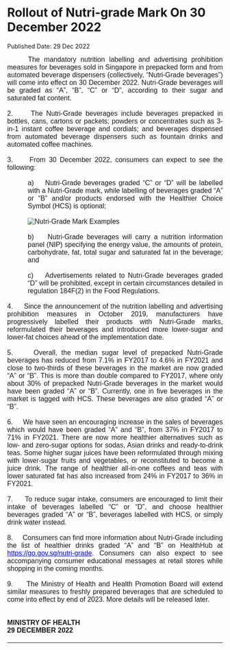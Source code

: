 <html>
    <meta http-equiv="Content-Type" content="text/html; charset=utf-8"/>
    <meta charset="utf-8"/>
    <title>Rollout of Nutri-grade Mark On 30 December 2022</title>
    <body><h1>Rollout of Nutri-grade Mark On 30 December 2022</h1>
    <p>Published Date: 29 Dec 2022</p> <p style="margin: 0cm; font-size: 12pt; font-family: &quot;Times New Roman&quot;, serif; text-align: justify;"><span style="font-family: Arial;">&nbsp; &nbsp; &nbsp;The mandatory nutrition labelling and advertising prohibition measures for beverages sold in Singapore in prepacked form and from automated beverage dispensers (collectively, “Nutri-Grade beverages”) will come into effect on 30 December 2022. Nutri-Grade beverages will be graded as “A”, “B”, “C” or “D”, according to their sugar and saturated fat content.</span></p><p style="margin: 0cm; font-size: 12pt; font-family: &quot;Times New Roman&quot;, serif; text-align: justify;"><span style="font-family: Arial;">&nbsp;</span></p><p style="margin: 0cm; font-size: 12pt; font-family: &quot;Times New Roman&quot;, serif; text-align: justify;"><span style="font-family: Arial;">2.&nbsp; &nbsp; &nbsp;The Nutri-Grade beverages include beverages prepacked in bottles, cans, cartons or packets; powders or concentrates such as 3-in-1 instant coffee beverage and cordials; and beverages dispensed from automated beverage dispensers such as fountain drinks and automated coffee machines.</span></p><p style="margin: 0cm; font-size: 12pt; font-family: &quot;Times New Roman&quot;, serif; text-align: justify;"><span style="font-family: Arial;">&nbsp;</span></p><p style="margin: 0cm; font-size: 12pt; font-family: &quot;Times New Roman&quot;, serif; text-align: justify;"><span style="font-family: Arial;">3.&nbsp; &nbsp; &nbsp;From 30 December 2022, consumers can expect to see the following:</span></p><p style="margin: 0cm; font-size: 12pt; font-family: &quot;Times New Roman&quot;, serif; text-align: justify;"><span style="font-family: Arial;">&nbsp;</span></p><p style="margin: 0cm 0cm 0cm 36pt; font-size: 12pt; font-family: &quot;Times New Roman&quot;, serif; text-align: justify;"><span style="font-family: Arial;">a)<span style="font-stretch: normal;">&nbsp;&nbsp;&nbsp; </span>Nutri-Grade beverages graded “C” or “D” will be labelled with a Nutri-Grade mark, while labelling of beverages graded “A” or “B” and/or products endorsed with the Healthier Choice Symbol (HCS) is optional;</span></p><p style="margin: 0cm 0cm 0cm 36pt; font-size: 12pt; font-family: &quot;Times New Roman&quot;, serif; text-align: justify;"><span style="font-family: Arial;"><br><img src="/images/librariesprovider5/default-album/picture184621f1c888a4f4f863b55d6d0734e91.png?sfvrsn=59e850c2_0&amp;MaxWidth=360&amp;MaxHeight=450&amp;ScaleUp=false&amp;Quality=High&amp;Method=ResizeFitToAreaArguments&amp;Signature=741AFB3037F1E581C9B9D1A491161CB5F4293D97" data-displaymode="Custom" alt="Nutri-Grade Mark Examples" title="Nutri-Grade Mark Examples" data-method="ResizeFitToAreaArguments" data-customsizemethodproperties="{&quot;MaxWidth&quot;:&quot;360&quot;,&quot;MaxHeight&quot;:&quot;450&quot;,&quot;ScaleUp&quot;:false,&quot;Quality&quot;:&quot;High&quot;}"></span></p><p style="margin: 0cm 0cm 0cm 36pt; font-size: 12pt; font-family: &quot;Times New Roman&quot;, serif; text-align: justify;"><span style="font-family: Arial;">&nbsp;</span></p><p style="margin: 0cm 0cm 0cm 36pt; font-size: 12pt; font-family: &quot;Times New Roman&quot;, serif; text-align: justify;"><span style="font-family: Arial;">b)<span style="font-stretch: normal;">&nbsp;&nbsp;&nbsp; </span>Nutri-Grade beverages will carry a nutrition information panel (NIP) specifying the energy value, the amounts of protein, carbohydrate, fat, total sugar and saturated fat in the beverage; and</span></p><p style="margin: 0cm 0cm 0cm 36pt; font-size: 12pt; font-family: &quot;Times New Roman&quot;, serif; text-align: justify;"><span style="font-family: Arial;"><span>&nbsp;</span></span></p><p class="Default" style="margin: 0cm 0cm 0cm 36pt; font-size: 12pt; font-family: Arial, sans-serif; text-align: justify;"><span style="font-family: Arial;"><span>c)<span style="font-stretch: normal;">&nbsp;&nbsp;&nbsp; </span></span><span>Advertisements related to Nutri-Grade beverages graded “D” will be prohibited, except in certain circumstances detailed in regulation 184F(2) in the Food Regulations.</span></span></p><p style="margin: 0cm; font-size: 12pt; font-family: &quot;Times New Roman&quot;, serif; text-align: justify;"><span style="font-family: Arial;">&nbsp;</span></p><p style="margin: 0cm; font-size: 12pt; font-family: &quot;Times New Roman&quot;, serif; text-align: justify;"><span style="font-family: Arial;">4.&nbsp; &nbsp; &nbsp;Since the announcement of the nutrition labelling and advertising prohibition measures in October 2019, manufacturers have progressively labelled their products with Nutri-Grade marks, reformulated their beverages and introduced more lower-sugar and lower-fat choices ahead of the implementation date.</span></p><p style="margin: 0cm; font-size: 12pt; font-family: &quot;Times New Roman&quot;, serif; text-align: justify;"><span style="font-family: Arial;">&nbsp;</span></p><p style="margin: 0cm; font-size: 12pt; font-family: &quot;Times New Roman&quot;, serif; text-align: justify;"><span style="font-family: Arial;">5.&nbsp; &nbsp; &nbsp;Overall, the median sugar level of prepacked Nutri-Grade beverages has reduced from 7.1% in FY2017 to 4.6% in FY2021 and close to two-thirds of these beverages in the market are now graded “A” or “B”. This is more than double compared to FY2017, where only about 30% of prepacked Nutri-Grade beverages in the market would have been graded “A” or “B”. Currently, one in five beverages in the market is tagged with HCS. These beverages are also graded “A” or “B”.</span></p><p style="margin: 0cm; font-size: 12pt; font-family: &quot;Times New Roman&quot;, serif; text-align: justify;"><span style="font-family: Arial;">&nbsp;</span></p><p style="margin: 0cm; font-size: 12pt; font-family: &quot;Times New Roman&quot;, serif; text-align: justify;"><span style="font-family: Arial;">6.&nbsp; &nbsp; &nbsp;We have seen an encouraging increase in the sales of beverages which would have been graded “A” and “B”, from 37% in FY2017 to 71% in FY2021. There are now more healthier alternatives such as low- and zero-sugar options for <span>sodas, Asian drinks and ready-to-drink teas. Some higher sugar juices have been reformulated through mixing with lower-sugar fruits and vegetables, or reconstituted to become a juice drink. The range of healthier all-in-one coffees and teas with lower saturated fat has also increased from 24% in FY2017 to 36% in FY2021.</span></span></p><p style="margin: 0cm; font-size: 12pt; font-family: &quot;Times New Roman&quot;, serif; text-align: justify;"><span style="font-family: Arial;">&nbsp;</span></p><p style="margin: 0cm; font-size: 12pt; font-family: &quot;Times New Roman&quot;, serif; text-align: justify;"><span style="font-family: Arial;">7.&nbsp; &nbsp; &nbsp;To reduce sugar intake, consumers are encouraged to limit their intake of beverages labelled “C” or “D”, and choose healthier beverages graded “A” or “B”, beverages labelled with HCS, or simply drink water instead.</span></p><p style="margin: 0cm; font-size: 12pt; font-family: &quot;Times New Roman&quot;, serif; text-align: justify;"><span style="font-family: Arial;">&nbsp;</span></p><p style="margin: 0cm; font-size: 12pt; font-family: &quot;Times New Roman&quot;, serif; text-align: justify;"><span style="font-family: Arial;">8.&nbsp; &nbsp; &nbsp;Consumers can find more information about Nutri-Grade including the list of healthier drinks graded “A” and “B” on HealthHub at <span><a href="https://go.gov.sg/nutri-grade" style="color: blue;">https://go.gov.sg/nutri-grade</a></span>. Consumers can also expect to see accompanying consumer educational messages at retail stores while shopping in the coming months.</span></p><p style="margin: 0cm; font-size: 12pt; font-family: &quot;Times New Roman&quot;, serif; text-align: justify;"><span style="font-family: Arial;">&nbsp;</span></p><p style="margin: 0cm; font-size: 12pt; font-family: &quot;Times New Roman&quot;, serif; text-align: justify;"><span style="font-family: Arial;">9.&nbsp; &nbsp; &nbsp;The Ministry of Health and Health Promotion Board will extend similar measures to freshly prepared beverages that are scheduled to come into effect by end of 2023. More details will be released later.</span></p><p style="margin: 0cm; font-size: 12pt; font-family: &quot;Times New Roman&quot;, serif; text-align: justify;"><span style="font-family: Arial;">&nbsp;</span></p><p style="margin: 0cm; font-size: 12pt; font-family: &quot;Times New Roman&quot;, serif; text-align: justify;"><span style="font-family: Arial;">&nbsp;</span></p><p style="margin: 0cm; font-size: 12pt; font-family: &quot;Times New Roman&quot;, serif; text-align: justify;"><span style="font-family: Arial;"><strong>MINISTRY OF HEALTH</strong></span></p><div style="padding: 0cm 0cm 1pt; border-top: none; border-right: none; border-bottom-width: 1pt; border-bottom-style: solid; border-left: none; text-align: justify;"><p style="margin: 0cm; padding: 0cm; font-size: 12pt; font-family: &quot;Times New Roman&quot;, serif; border: none;"><span style="font-family: Arial;"><strong>29 DECEMBER 2022</strong></span></p><p style="margin: 0cm; padding: 0cm; font-size: 12pt; font-family: &quot;Times New Roman&quot;, serif; border: none;"><span style="font-family: Arial;"><strong>&nbsp;</strong></span></p></div><p style="margin: 0cm; font-size: 12pt; font-family: &quot;Times New Roman&quot;, serif; text-align: justify;"><span style="font-family: Arial;">&nbsp;</span></p></body>
</html>